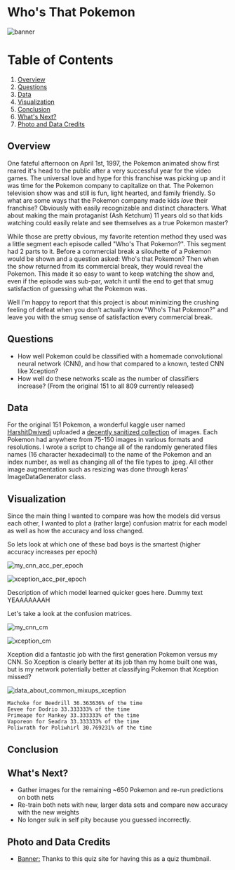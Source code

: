 # Who's That Pokemon

![banner](https://github.com/NJacobsohn/Whos_That_Pokemon/blob/master/img/whos_that_banner.jpg)

# Table of Contents
1. [Overview](#overview)
2. [Questions](#questions)
3. [Data](#cleaning)
4. [Visualization](#visualization)
5. [Conclusion](#conclusion)
6. [What's Next?](#what's-next?)
7. [Photo and Data Credits](#photo-and-data-credits)



## **Overview**
One fateful afternoon on April 1st, 1997, the Pokemon animated show first reared it's head to the public after a very successful year for the video games. The universal love and hype for this franchise was picking up and it was time for the Pokemon company to capitalize on that. The Pokemon television show was and still is fun, light hearted, and family friendly. So what are some ways that the Pokemon company made kids *love* their franchise? Obviously with easily recognizable and distinct characters. What about making the main protaganist (Ash Ketchum) 11 years old so that kids watching could easily relate and see themselves as a true Pokemon master? 

While those are pretty obvious, my favorite retention method they used was a little segment each episode called "Who's That Pokemon?". This segment had 2 parts to it. Before a commercial break a silouhette of a Pokemon would be shown and a question asked: Who's that Pokemon? Then when the show returned from its commercial break, they would reveal the Pokemon. This made it so easy to want to keep watching the show and, even if the episode was sub-par, watch it until the end to get that smug satisfaction of guessing what the Pokemon was.

Well I'm happy to report that this project is about minimizing the crushing feeling of defeat when you don't actually know "Who's That Pokemon?" and leave you with the smug sense of satisfaction every commercial break.

## **Questions**
- How well Pokemon could be classified with a homemade convolutional neural network (CNN), and how that compared to a known, tested CNN like Xception?
- How well do these networks scale as the number of classifiers increase? (From the original 151 to all 809 currently released) 

## **Data**
For the original 151 Pokemon, a wonderful kaggle user named [HarshitDwivedi](https://www.kaggle.com/thedagger) uploaded a [decently sanitized collection](https://www.kaggle.com/thedagger/pokemon-generation-one) of images. Each Pokemon had anywhere from 75-150 images in various formats and resolutions. I wrote a script to change all of the randomly generated files names (16 character hexadecimal) to the name of the Pokemon and an index number, as well as changing all of the file types to .jpeg. All other image augmentation such as resizing was done through keras' ImageDataGenerator class.

## **Visualization**
Since the main thing I wanted to compare was how the models did versus each other, I wanted to plot a (rather large) confusion matrix for each model as well as how the accuracy and loss changed. 

So lets look at which one of these bad boys is the smartest (higher accuracy increases per epoch)

![my_cnn_acc_per_epoch](linktomy_acc_per_epoch)


![xception_acc_per_epoch](linktoxception_acc_per_epoch)

Description of which model learned quicker goes here. Dummy text YEAAAAAAAH

Let's take a look at the confusion matrices.

![my_cnn_cm](https://github.com/NJacobsohn/Whos_That_Pokemon/blob/master/img/my_cnn_cm.png)


![xception_cm](linktoxception_cm)

Xception did a fantastic job with the first generation Pokemon versus my CNN.
So Xception is clearly better at its job than my home built one was, but is my network potentially better at classifying Pokemon that Xception missed?

![data_about_common_mixups_xception](link_to_mixup_data_xception)

    
    Machoke for Beedrill 36.363636% of the time
    Eevee for Dodrio 33.333333% of the time
    Primeape for Mankey 33.333333% of the time
    Vaporeon for Seadra 33.333333% of the time
    Poliwrath for Poliwhirl 30.769231% of the time
    


## **Conclusion**

## **What's Next?**
- Gather images for the remaining ~650 Pokemon and re-run predictions on both nets
- Re-train both nets with new, larger data sets and compare new accuracy with the new weights
- No longer sulk in self pity because you guessed incorrectly.

## **Photo and Data Credits**

- [Banner:](https://www.sporcle.com/games/Chenchilla/silhouettes) Thanks to this quiz site for having this as a quiz thumbnail.